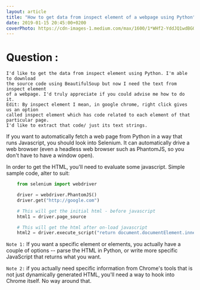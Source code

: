 ```yaml
---
layout: article
title: "How to get data from inspect element of a webpage using Python"
date: 2019-01-15 20:45:00+0200
coverPhoto: https://cdn-images-1.medium.com/max/1600/1*WHf2-YddJQ1wdBGOvAo8Gw.gif
---
```


# Question :
```Text
I'd like to get the data from inspect element using Python. I'm able to download
the source code using BeautifulSoup but now I need the text from inspect element 
of a webpage. I'd truly appreciate if you could advise me how to do it.
Edit: By inspect element I mean, in google chrome, right click gives us an option
called inspect element which has code related to each element of that particular page.
I'd like to extract that code/ just its text strings.
```
<script type="text/javascript">
    google_ad_client = "ca-pub-5692999531908344";
    google_ad_slot = "7496712842";
    google_ad_width = 970;
    google_ad_height = 250;
</script>
<!-- Git -->
<script type="text/javascript"
src="//pagead2.googlesyndication.com/pagead/show_ads.js">
</script>

If you want to automatically fetch a web page from Python in a way that runs Javascript, you should look into Selenium. It can automatically drive a web browser (even a headless web browser such as PhantomJS, so you don't have to have a window open).

In order to get the HTML, you'll need to evaluate some javascript. Simple sample code, alter to suit:

```python
	from selenium import webdriver

	driver = webdriver.PhantomJS()
	driver.get("http://google.com")

	# This will get the initial html - before javascript
	html1 = driver.page_source

	# This will get the html after on-load javascript
	html2 = driver.execute_script("return document.documentElement.innerHTML;")
```

`Note 1:` If you want a specific element or elements, you actually have a couple of options -- parse the HTML in Python, or write more specific JavaScript that returns what you want.

`Note 2:` if you actually need specific information from Chrome's tools that is not just dynamically generated HTML, you'll need a way to hook into Chrome itself. No way around that.

